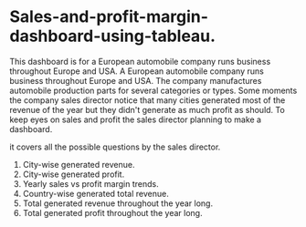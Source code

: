 # Sales-and-profit-margin-dashboard-using-tableau.
This dashboard is for a European automobile company runs business throughout Europe and USA. 
A European automobile company runs business throughout Europe and USA. The company manufactures automobile production parts for several categories or types. Some moments the company sales director notice that many cities generated most of the revenue of the year but they didn't generate as much profit as should. To keep eyes on sales and profit the sales director planning to make a dashboard.

it covers all the possible questions by the sales director.
 1) City-wise generated revenue.
 2) City-wise generated profit.
 3) Yearly sales vs profit margin trends.
 4) Country-wise generated total revenue.
 5) Total generated revenue throughout the year long.
 6) Total generated profit throughout the year long.
